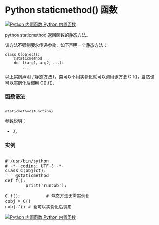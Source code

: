 Python staticmethod() 函数
========================

 [![Python 内置函数](../images/up.gif)
 Python 内置函数](python-built-in-functions.html)


 python staticmethod 返回函数的静态方法。

 该方法不强制要求传递参数，如下声明一个静态方法：

 
```
class C(object):
    @staticmethod
    def f(arg1, arg2, ...):
        ...

```

 以上实例声明了静态方法 f，类可以不用实例化就可以调用该方法 C.f()，当然也可以实例化后调用 C().f()。

 ### 函数语法

 
```

staticmethod(function)

```

  参数说明：

  * 无
 ### 实例

  <pre>

#!/usr/bin/python
# -*- coding: UTF-8 -*-
class C(object):
    @staticmethod
def f():
        print('runoob');
 
C.f();          # 静态方法无需实例化
cobj = C()
cobj.f() # 也可以实例化后调用
</pre>

 [![Python 内置函数](../images/up.gif)
 Python 内置函数](python-built-in-functions.html)